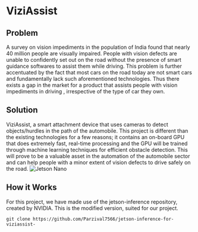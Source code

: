 # ViziAssist
## Problem 
A survey on vision impediments in the population of India found that nearly 40 million people are visually impaired. People with vision defects are unable to confidently set out on the road without the presence of smart guidance softwares to assist them while driving. This problem is further accentuated by the fact that most cars on the road today are not smart cars and fundamentally lack such aforementioned technologies. Thus there exists a gap in the market for a product that assists people with vision impediments in driving , irrespective of the type of car they own.
## Solution
ViziAssist, a smart attachment device that uses cameras to detect objects/hurdles in the path of the automobile. This project is different than the existing technologies for a few reasons; it contains an on-board GPU that does extremely fast, real-time processing and the GPU will be trained through machine learning techniques for efficient obstacle detection. This will prove to be a valuable asset in the automation of the automobile sector and can help people with a minor extent of vision defects to drive safely on the road.
![Jetson Nano]([https://www.google.com/url?sa=i&url=https%3A%2F%2Fdeveloper.nvidia.com%2Fembedded%2Fjetson-nano-developer-kit&psig=AOvVaw3XMVDrJkctCYnnSJceY0bx&ust=1666417799896000&source=images&cd=vfe&ved=0CA0QjRxqFwoTCLjAyZ_Q8PoCFQAAAAAdAAAAABAF](https://developer.nvidia.com/sites/default/files/akamai/embedded/images/jetsonNano/JetsonNano-DevKit_Front-Top_Right_trimmed.jpg))
## How it Works
For this project, we have made use of the jetson-inference repository, created by NVIDIA. This is the modified version, suited for our project.
```
git clone https://github.com/Parzival7566/jetson-inference-for-viziassist-
```
